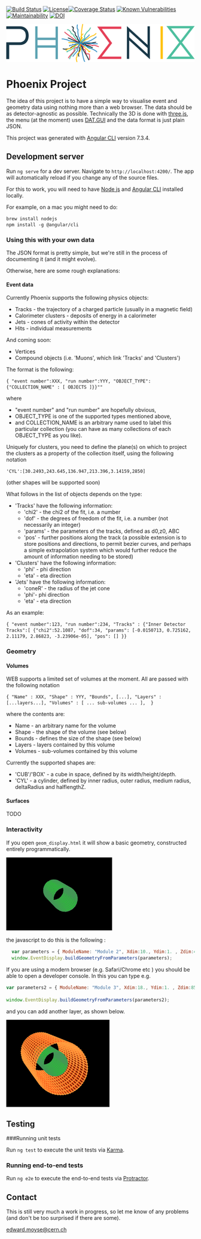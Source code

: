 [![Build Status][build-img]][build-link]  [![License][license-img]][license-url][![Coverage Status](https://coveralls.io/repos/github/emiliocortina/phoenix/badge.svg?branch=master)](https://coveralls.io/github/emiliocortina/phoenix?branch=master)
[![Known Vulnerabilities](https://snyk.io/test/github/emiliocortina/phoenix/badge.svg?targetFile=package.json)](https://snyk.io/test/github/emiliocortina/phoenix?targetFile=package.json)
[![Maintainability](https://api.codeclimate.com/v1/badges/ccfa8dc1854142433f65/maintainability)](https://codeclimate.com/github/emiliocortina/phoenix/maintainability)
[![DOI](https://zenodo.org/badge/135442382.svg)](https://zenodo.org/badge/latestdoi/135442382)

[build-img]: https://travis-ci.com/HSF/phoenix.svg?branch=master
[build-link]: https://travis-ci.com/HSF/phoenix
[license-img]: https://img.shields.io/github/license/hsf/phoenix.svg
[license-url]: https://github.com/hsf/phoenix/blob/master/LICENSE

![Phoenix Logo](./src/assets/images/logo-text.svg)
# Phoenix Project

The idea of this project is to have a simple way to visualise event and geometry data using nothing more than a web browser. The data should be as detector-agnostic as possible.
Technically the 3D is done with [three.js](http://threejs.org), the menu (at the moment) uses [DAT.GUI](https://code.google.com/archive/p/dat-gui/) and the data format is just plain JSON.

This project was generated with [Angular CLI](https://github.com/angular/angular-cli) version 7.3.4. 

## Development server

Run `ng serve` for a dev server. Navigate to `http://localhost:4200/`. The app will automatically reload if you change any of the source files.

For this to work, you will need to have [Node js](https://nodejs.org/en/) and [Angular CLI](https://github.com/angular/angular-cli) installed locally.

For example, on a mac you might need to do:
```
brew install nodejs
npm install -g @angular/cli
```

### Using this with your own data

The JSON format is pretty simple, but we're still in the process of documenting it (and it might evolve).

Otherwise, here are some rough explanations:

#### Event data
Currently Phoenix supports the following physics objects:

* Tracks - the trajectory of a charged particle (usually in a magnetic field)
* Calorimeter clusters - deposits of energy in a calorimeter
* Jets - cones of activity within the detector
* Hits - individual measurements

And coming soon:

* Vertices
* Compound objects (i.e. 'Muons', which link 'Tracks' and 'Clusters')

The format is the following:

```
{ "event number":XXX, "run number":YYY, "OBJECT_TYPE":{"COLLECTION_NAME" : [ OBJECTS ]}}""
```

where

* "event number" and "run number" are hopefully obvious,
* OBJECT_TYPE is one of the supported types mentioned above,
* and COLLECTION_NAME is an arbitrary name used to label this particular collection (you can have as many collections of each OBJECT_TYPE as you like).

Uniquely for clusters, you need to define the plane(s) on which to project the clusters as a property of the collection itself, using the following notation

```
'CYL':[30.2493,243.645,136.947,213.396,3.14159,2850]
```

(other shapes will be supported soon)

What follows in the list of objects depends on the type:

* 'Tracks' have the following information:
  * 'chi2' - the chi2 of the fit, i.e. a number
  * 'dof' - the degrees of freedom of the fit, i.e. a number (not necessarily an integer)
  * 'params' - the parameters of the tracks, defined as d0,z0, ABC
  * 'pos' - further positions along the track (a possible extension is to store positions and directions, to permit bezier curves, and perhaps a simple extrapolation system which would further reduce the amount of information needing to be stored)
* 'Clusters' have the following information:
  * 'phi' - phi direction
  * 'eta' - eta direction
* 'Jets' have the following information:
  * 'coneR' - the radius of the jet cone
  * 'phi'- phi direction
  * 'eta' - eta direction

As an example:

```
{ "event number":123, "run number":234, "Tracks" : {"Inner Detector Tracks":[ {"chi2":52.1087, "dof":34, "params": [-0.0150713, 0.725162, 2.11179, 2.86823, -3.23906e-05], "pos": [] }}
```

### Geometry
#### Volumes

WEB supports a limited set of volumes at the moment. All are passed with the following notation
```
{ "Name" : XXX, "Shape" : YYY, "Bounds", [...], "Layers" : [...layers...], "Volumes" : [ ... sub-volumes ... ],  }
```
where the contents are:

* Name - an arbitrary name for the volume
* Shape - the shape of the volume (see below)
* Bounds - defines the size of the shape (see below)
* Layers - layers contained by this volume
* Volumes - sub-volumes contained by this volume

Currently the supported shapes are:

* 'CUB'/'BOX' - a cube in space, defined by its width/height/depth.
* 'CYL' - a cylinder, defined by inner radius, outer radius, medium radius, deltaRadius and halflengthZ.

#### Surfaces
TODO


### Interactivity

If you open `geom_display.html` it will show a basic geometry, constructed entirely programmatically.

![basic geometry](./src/assets/images/basic_geom.png)

the javascript to do this is the following :
```javascript
  var parameters = { ModuleName: "Module 2", Xdim:10., Ydim:1. , Zdim:45, NumPhiEl:64, NumZEl:10, Radius:75, MinZ:-250, MaxZ:250, TiltAngle:0.3, PhiOffset:0.0, Colour:0x00ff00, EdgeColour:0x449458  };
  window.EventDisplay.buildGeometryFromParameters(parameters);
```

If you are using a modern browser (e.g. Safari/Chrome etc ) you should be able to open a developer console. In this you can type e.g.

```javascript
var parameters2 = { ModuleName: "Module 3", Xdim:18., Ydim:1. , Zdim:85, NumPhiEl:64, NumZEl:10, Radius:150, MinZ:-450, MaxZ:450, TiltAngle:0.3, ZTiltAngle:0.0, PhiOffset:0.0, Colour:0xff3300, EdgeColour:0xff9c3e  };

window.EventDisplay.buildGeometryFromParameters(parameters2);
```
and you can add another layer, as shown below.

![adding a layer interactively](./src/assets/images/basic_geom_2.png)


## Testing
###Running unit tests

Run `ng test` to execute the unit tests via [Karma](https://karma-runner.github.io).

### Running end-to-end tests

Run `ng e2e` to execute the end-to-end tests via [Protractor](http://www.protractortest.org/).


## Contact

This is still very much a work in progress, so let me know of any problems (and don't be too surprised if there are some).

edward.moyse@cern.ch
